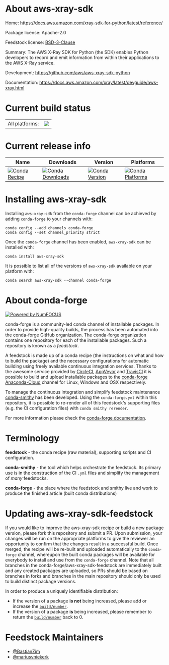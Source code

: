 About aws-xray-sdk
==================

Home: https://docs.aws.amazon.com/xray-sdk-for-python/latest/reference/

Package license: Apache-2.0

Feedstock license: [BSD-3-Clause](https://github.com/conda-forge/aws-xray-sdk-feedstock/blob/master/LICENSE.txt)

Summary: The AWS X-Ray SDK for Python (the SDK) enables Python developers to record and emit information from within their applications to the AWS X-Ray service.

Development: https://github.com/aws/aws-xray-sdk-python

Documentation: https://docs.aws.amazon.com/xray/latest/devguide/aws-xray.html

Current build status
====================


<table><tr><td>All platforms:</td>
    <td>
      <a href="https://dev.azure.com/conda-forge/feedstock-builds/_build/latest?definitionId=2759&branchName=master">
        <img src="https://dev.azure.com/conda-forge/feedstock-builds/_apis/build/status/aws-xray-sdk-feedstock?branchName=master">
      </a>
    </td>
  </tr>
</table>

Current release info
====================

| Name | Downloads | Version | Platforms |
| --- | --- | --- | --- |
| [![Conda Recipe](https://img.shields.io/badge/recipe-aws--xray--sdk-green.svg)](https://anaconda.org/conda-forge/aws-xray-sdk) | [![Conda Downloads](https://img.shields.io/conda/dn/conda-forge/aws-xray-sdk.svg)](https://anaconda.org/conda-forge/aws-xray-sdk) | [![Conda Version](https://img.shields.io/conda/vn/conda-forge/aws-xray-sdk.svg)](https://anaconda.org/conda-forge/aws-xray-sdk) | [![Conda Platforms](https://img.shields.io/conda/pn/conda-forge/aws-xray-sdk.svg)](https://anaconda.org/conda-forge/aws-xray-sdk) |

Installing aws-xray-sdk
=======================

Installing `aws-xray-sdk` from the `conda-forge` channel can be achieved by adding `conda-forge` to your channels with:

```
conda config --add channels conda-forge
conda config --set channel_priority strict
```

Once the `conda-forge` channel has been enabled, `aws-xray-sdk` can be installed with:

```
conda install aws-xray-sdk
```

It is possible to list all of the versions of `aws-xray-sdk` available on your platform with:

```
conda search aws-xray-sdk --channel conda-forge
```


About conda-forge
=================

[![Powered by NumFOCUS](https://img.shields.io/badge/powered%20by-NumFOCUS-orange.svg?style=flat&colorA=E1523D&colorB=007D8A)](http://numfocus.org)

conda-forge is a community-led conda channel of installable packages.
In order to provide high-quality builds, the process has been automated into the
conda-forge GitHub organization. The conda-forge organization contains one repository
for each of the installable packages. Such a repository is known as a *feedstock*.

A feedstock is made up of a conda recipe (the instructions on what and how to build
the package) and the necessary configurations for automatic building using freely
available continuous integration services. Thanks to the awesome service provided by
[CircleCI](https://circleci.com/), [AppVeyor](https://www.appveyor.com/)
and [TravisCI](https://travis-ci.com/) it is possible to build and upload installable
packages to the [conda-forge](https://anaconda.org/conda-forge)
[Anaconda-Cloud](https://anaconda.org/) channel for Linux, Windows and OSX respectively.

To manage the continuous integration and simplify feedstock maintenance
[conda-smithy](https://github.com/conda-forge/conda-smithy) has been developed.
Using the ``conda-forge.yml`` within this repository, it is possible to re-render all of
this feedstock's supporting files (e.g. the CI configuration files) with ``conda smithy rerender``.

For more information please check the [conda-forge documentation](https://conda-forge.org/docs/).

Terminology
===========

**feedstock** - the conda recipe (raw material), supporting scripts and CI configuration.

**conda-smithy** - the tool which helps orchestrate the feedstock.
                   Its primary use is in the construction of the CI ``.yml`` files
                   and simplify the management of *many* feedstocks.

**conda-forge** - the place where the feedstock and smithy live and work to
                  produce the finished article (built conda distributions)


Updating aws-xray-sdk-feedstock
===============================

If you would like to improve the aws-xray-sdk recipe or build a new
package version, please fork this repository and submit a PR. Upon submission,
your changes will be run on the appropriate platforms to give the reviewer an
opportunity to confirm that the changes result in a successful build. Once
merged, the recipe will be re-built and uploaded automatically to the
`conda-forge` channel, whereupon the built conda packages will be available for
everybody to install and use from the `conda-forge` channel.
Note that all branches in the conda-forge/aws-xray-sdk-feedstock are
immediately built and any created packages are uploaded, so PRs should be based
on branches in forks and branches in the main repository should only be used to
build distinct package versions.

In order to produce a uniquely identifiable distribution:
 * If the version of a package **is not** being increased, please add or increase
   the [``build/number``](https://docs.conda.io/projects/conda-build/en/latest/resources/define-metadata.html#build-number-and-string).
 * If the version of a package **is** being increased, please remember to return
   the [``build/number``](https://docs.conda.io/projects/conda-build/en/latest/resources/define-metadata.html#build-number-and-string)
   back to 0.

Feedstock Maintainers
=====================

* [@BastianZim](https://github.com/BastianZim/)
* [@mariusvniekerk](https://github.com/mariusvniekerk/)


